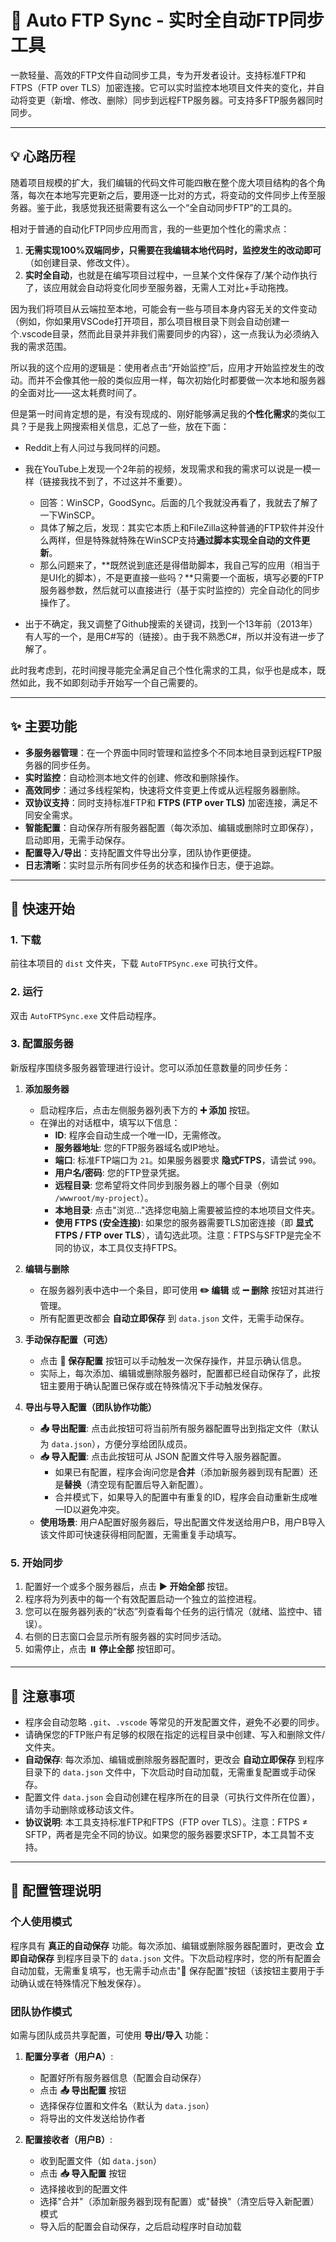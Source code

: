 # 🔄 Auto FTP Sync - 实时全自动FTP同步工具

一款轻量、高效的FTP文件自动同步工具，专为开发者设计。支持标准FTP和FTPS（FTP over TLS）加密连接。它可以实时监控本地项目文件夹的变化，并自动将变更（新增、修改、删除）同步到远程FTP服务器。可支持多FTP服务器同时同步。


---

## 💡 心路历程

随着项目规模的扩大，我们编辑的代码文件可能四散在整个庞大项目结构的各个角落，每次在本地写完更新之后，要用逐一比对的方式，将变动的文件同步上传至服务器。鉴于此，我感觉我还挺需要有这么一个“全自动同步FTP”的工具的。

相对于普通的自动化FTP同步应用而言，我的一些更加个性化的需求点：

1. **无需实现100%双端同步，只需要在我编辑本地代码时，监控发生的改动即可**（如创建目录、修改文件）。
2. **实时全自动**，也就是在编写项目过程中，一旦某个文件保存了/某个动作执行了，该应用就会自动将变化同步至服务器，无需人工对比+手动拖拽。

因为我们将项目从云端拉至本地，可能会有一些与项目本身内容无关的文件变动（例如，你如果用VSCode打开项目，那么项目根目录下则会自动创建一个.vscode目录，然而此目录并非我们需要同步的内容），这一点我认为必须纳入我的需求范围。

所以我的这个应用的逻辑是：使用者点击“开始监控”后，应用才开始监控发生的改动。而并不会像其他一般的类似应用一样，每次初始化时都要做一次本地和服务器的全面对比——这太耗费时间了。

但是第一时间肯定想的是，有没有现成的、刚好能够满足我的**个性化需求**的类似工具？于是我上网搜索相关信息，汇总了一些，放在下面：

* Reddit上有人问过与我同样的问题。
* 我在YouTube上发现一个2年前的视频，发现需求和我的需求可以说是一模一样（链接我找不到了，不过这并不重要）。

  * 回答：WinSCP，GoodSync。后面的几个我就没再看了，我就去了解了一下WinSCP。
  * 具体了解之后，发现：其实它本质上和FileZilla这种普通的FTP软件并没什么两样，但是特殊就特殊在WinSCP支持**通过脚本实现全自动的文件更新**。
  * 那么问题来了，**既然说到底还是得借助脚本，我自己写的应用（相当于是UI化的脚本），不是更直接一些吗？**只需要一个面板，填写必要的FTP服务器参数，然后就可以直接进行（基于实时监控的）完全自动化的同步操作了。
* 出于不确定，我又调整了Github搜索的关键词，找到一个13年前（2013年）有人写的一个，是用C#写的（链接）。由于我不熟悉C#，所以并没有进一步了解了。

此时我考虑到，花时间搜寻能完全满足自己个性化需求的工具，似乎也是成本，既然如此，我不如即刻动手开始写一个自己需要的。

---

## ✨ 主要功能

*   **多服务器管理**：在一个界面中同时管理和监控多个不同本地目录到远程FTP服务器的同步任务。
*   **实时监控**：自动检测本地文件的创建、修改和删除操作。
*   **高效同步**：通过多线程架构，快速将文件变更上传或从远程服务器删除。
*   **双协议支持**：同时支持标准FTP和 **FTPS (FTP over TLS)** 加密连接，满足不同安全需求。
*   **智能配置**：自动保存所有服务器配置（每次添加、编辑或删除时立即保存），启动即用，无需手动保存。
*   **配置导入/导出**：支持配置文件导出分享，团队协作更便捷。
*   **日志清晰**：实时显示所有同步任务的状态和操作日志，便于追踪。

---

## 🚀 快速开始

### 1. 下载

前往本项目的 `dist` 文件夹，下载 `AutoFTPSync.exe` 可执行文件。

### 2. 运行

双击 `AutoFTPSync.exe` 文件启动程序。

### 3. 配置服务器

新版程序围绕多服务器管理进行设计。您可以添加任意数量的同步任务：

1.  **添加服务器**
    *   启动程序后，点击左侧服务器列表下方的 **➕ 添加** 按钮。
    *   在弹出的对话框中，填写以下信息：
        *   **ID**: 程序会自动生成一个唯一ID，无需修改。
        *   **服务器地址**: 您的FTP服务器域名或IP地址。
        *   **端口**: 标准FTP端口为 `21`。如果服务器要求 **隐式FTPS**，请尝试 `990`。
        *   **用户名/密码**: 您的FTP登录凭据。
        *   **远程目录**: 您希望将文件同步到服务器上的哪个目录（例如 `/wwwroot/my-project`）。
        *   **本地目录**: 点击"浏览..."选择您电脑上需要被监控的本地项目文件夹。
        *   **使用 FTPS (安全连接)**: 如果您的服务器需要TLS加密连接（即 **显式FTPS / FTP over TLS**），请勾选此项。注意：FTPS与SFTP是完全不同的协议，本工具仅支持FTPS。

2.  **编辑与删除**
    *   在服务器列表中选中一个条目，即可使用 **✏️ 编辑** 或 **➖ 删除** 按钮对其进行管理。
    *   所有配置更改都会 **自动立即保存** 到 `data.json` 文件，无需手动保存。

3.  **手动保存配置（可选）**
    *   点击 **💾 保存配置** 按钮可以手动触发一次保存操作，并显示确认信息。
    *   实际上，每次添加、编辑或删除服务器时，配置都已经自动保存了，此按钮主要用于确认配置已保存或在特殊情况下手动触发保存。

4.  **导出与导入配置（团队协作功能）**
    *   **📤 导出配置**: 点击此按钮可将当前所有服务器配置导出到指定文件（默认为 `data.json`），方便分享给团队成员。
    *   **📥 导入配置**: 点击此按钮可从 JSON 配置文件导入服务器配置。
        *   如果已有配置，程序会询问您是**合并**（添加新服务器到现有配置）还是**替换**（清空现有配置后导入新配置）。
        *   合并模式下，如果导入的配置中有重复的ID，程序会自动重新生成唯一ID以避免冲突。
    *   **使用场景**: 用户A配置好服务器后，导出配置文件发送给用户B，用户B导入该文件即可快速获得相同配置，无需重复手动填写。

### 5. 开始同步

1.  配置好一个或多个服务器后，点击 **▶️ 开始全部** 按钮。
2.  程序将为列表中的每一个有效配置启动一个独立的监控进程。
3.  您可以在服务器列表的“状态”列查看每个任务的运行情况（就绪、监控中、错误）。
4.  右侧的日志窗口会显示所有服务器的实时同步活动。
5.  如需停止，点击 **⏸️ 停止全部** 按钮即可。

---

## 📝 注意事项

*   程序会自动忽略 `.git`、`.vscode` 等常见的开发配置文件，避免不必要的同步。
*   请确保您的FTP账户有足够的权限在指定的远程目录中创建、写入和删除文件/文件夹。
*   **自动保存**: 每次添加、编辑或删除服务器配置时，更改会 **自动立即保存** 到程序目录下的 `data.json` 文件中，下次启动时自动加载，无需重复配置或手动保存。
*   配置文件 `data.json` 会自动创建在程序所在的目录（可执行文件所在位置），请勿手动删除或移动该文件。
*   **协议说明**: 本工具支持标准FTP和FTPS（FTP over TLS）。注意：FTPS ≠ SFTP，两者是完全不同的协议。如果您的服务器要求SFTP，本工具暂不支持。

---

## 🔧 配置管理说明

### 个人使用模式
程序具有 **真正的自动保存** 功能。每次添加、编辑或删除服务器配置时，更改会 **立即自动保存** 到程序目录下的 `data.json` 文件。下次启动程序时，您的所有配置会自动加载，无需重复填写，也无需手动点击"💾 保存配置"按钮（该按钮主要用于手动确认或在特殊情况下触发保存）。

### 团队协作模式
如需与团队成员共享配置，可使用 **导出/导入** 功能：

1. **配置分享者（用户A）**:
   - 配置好所有服务器信息（配置会自动保存）
   - 点击 **📤 导出配置** 按钮
   - 选择保存位置和文件名（默认为 `data.json`）
   - 将导出的文件发送给协作者

2. **配置接收者（用户B）**:
   - 收到配置文件（如 `data.json`）
   - 点击 **📥 导入配置** 按钮
   - 选择接收到的配置文件
   - 选择"合并"（添加新服务器到现有配置）或"替换"（清空后导入新配置）模式
   - 导入后的配置会自动保存，之后启动程序时自动加载
